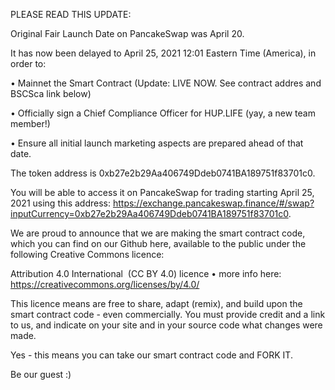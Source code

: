 PLEASE READ THIS UPDATE:

Original Fair Launch Date on PancakeSwap was April 20.

It has now been delayed to April 25, 2021 12:01 Eastern Time (America), in order to:

• Mainnet the Smart Contract (Update: LIVE NOW. See contract addres and BSCSca link below)

• Officially sign a Chief Compliance Officer for HUP.LIFE (yay, a new team member!)

• Ensure all initial launch marketing aspects are prepared ahead of that date.


The token address is 0xb27e2b29Aa406749Ddeb0741BA189751f83701c0.


You will be able to access it on PancakeSwap for trading starting April 25, 2021 using this address: https://exchange.pancakeswap.finance/#/swap?inputCurrency=0xb27e2b29Aa406749Ddeb0741BA189751f83701c0.

We are proud to announce that we are making the smart contract code, which you can find on our Github here, available to the public under the following Creative Commons licence:

Attribution 4.0 International  (CC BY 4.0) licence • more info here: https://creativecommons.org/licenses/by/4.0/

This licence means are free to share, adapt (remix), and build upon the smart contract code - even commercially. You must provide credit and a link to us, and indicate on your site and in your source code what changes were made.

Yes - this means you can take our smart contract code and FORK IT.

Be our guest :)
